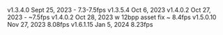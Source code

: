 v1.3.4.0 Sept 25, 2023 - 7.3-7.5fps
v1.3.5.4 Oct 6, 2023 
v1.4.0.2 Oct 27, 2023 - ~7.5fps
v1.4.0.2 Oct 28, 2023 w 12bpp asset fix ~ 8.4fps
v1.5.0.10 Nov 27, 2023 8.08fps
v1.6.1.15 Jan 5, 2024 8.23fps
